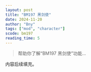 ```yaml
---
layout: post
title: "BM197 黑剑使"
date: 2024-11-20
author: "Bny"
tags: ["mod", "character"]
scode: bm197
reading_time: 5
---
```


> 帮助你了解“BM197 黑剑使”功能...

内容后续填充。
